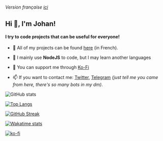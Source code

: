 ###### Version française [ici](https://github.com/johan-perso/johan-perso/blob/main/README.md)

## Hi 👋, I'm Johan!</h1>

#### I try to code projects that can be useful for everyone!

- 👨‍ All of my projects can be found [here](https://johanstick.fr/#project) (in French).

- 🌱 I mainly use **NodeJS** to code, but I may learn another languages

- 🍵 You can support me through [Ko-Fi](https://ko-fi.com/johan_stickman)

- 📫 If you want to contact me: [Twitter](https://twitter.com/messages/compose?text=Hello%20%F0%9F%91%8B&recipient_id=975789391594557440), [Telegram](https://t.me/JohanStick) *(just tell me you came from here, there's so many bots in my dm)*.

![GitHub stats](https://github-readme-stats.vercel.app/api?username=johan-perso&show_icons=true)

[![Top Langs](https://github-readme-stats.vercel.app/api/top-langs/?username=johan-perso&hide=css&layout=donut)](https://github.com/anuraghazra/github-readme-stats)

[![GitHub Streak](https://github-readme-streak-stats.herokuapp.com?user=johan-perso&date_format=j%20M%5B%20Y%5D)](https://git.io/streak-stats)

[![Wakatime stats](https://github-readme-stats.vercel.app/api/wakatime?username=johan_stickman&layout=compact)](https://github.com/anuraghazra/github-readme-stats)

[![ko-fi](https://ko-fi.com/img/githubbutton_sm.svg)](https://ko-fi.com/B0B7M06L7)

